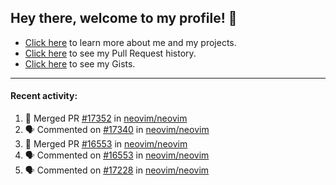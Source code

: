 ## Hey there, welcome to my profile! 👋

- [Click here](https://seandewar.github.io/) to learn more about me and my projects.
- [Click here](https://github.com/search?p=1&q=author%3Aseandewar+is%3Apr) to see my Pull Request history.
- [Click here](https://gist.github.com/seandewar) to see my Gists.

---

#### Recent activity:

<!--START_SECTION:activity-->
1. 🎉 Merged PR [#17352](https://github.com/neovim/neovim/pull/17352) in [neovim/neovim](https://github.com/neovim/neovim)
2. 🗣 Commented on [#17340](https://github.com/neovim/neovim/issues/17340) in [neovim/neovim](https://github.com/neovim/neovim)
3. 🎉 Merged PR [#16553](https://github.com/neovim/neovim/pull/16553) in [neovim/neovim](https://github.com/neovim/neovim)
4. 🗣 Commented on [#16553](https://github.com/neovim/neovim/issues/16553) in [neovim/neovim](https://github.com/neovim/neovim)
5. 🗣 Commented on [#17228](https://github.com/neovim/neovim/issues/17228) in [neovim/neovim](https://github.com/neovim/neovim)
<!--END_SECTION:activity-->
